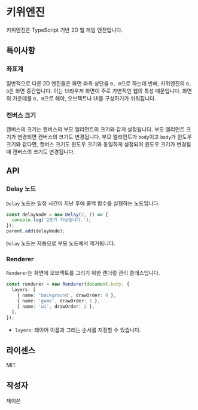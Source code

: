 # 키위엔진

키위엔진은 TypeScript 기반 2D 웹 게임 엔진입니다.

## 특이사항

### 좌표계

일반적으로 다른 2D 엔진들은 화면 좌측 상단을 `0, 0`으로 하는데 반해, 키위엔진의 `0, 0`은 화면 중간입니다. 이는 브라우저 화면이 주로 가변적인 웹의 특성 때문입니다. 화면의 가운데를 `0, 0`으로 해야, 오브젝트나 UI를 구성하기가 쉬워집니다.

### 캔버스 크기

캔버스의 크기는 캔버스의 부모 엘리먼트의 크기와 같게 설정됩니다. 부모 엘리먼트 크기가 변경되면 캔버스의 크기도 변경됩니다. 부모 엘리먼트가 `body`이고 `body`가 윈도우 크기와 같다면, 캔버스 크기도 윈도우 크기와 동일하게 설정되며 윈도우 크기가 변경될 때 캔버스의 크기도 변경됩니다.

## API

### Delay 노드

`Delay` 노드는 일정 시간이 지난 후에 콜백 함수를 실행하는 노드입니다.

```typescript
const delayNode = new Delay(2, () => {
  console.log('2초가 지났습니다.');
});
parent.add(delayNode);
```

`Delay` 노드는 자동으로 부모 노드에서 제거됩니다.

### Renderer

`Renderer`는 화면에 오브젝트를 그리기 위한 렌더링 관리 클래스입니다.

```typescript
const renderer = new Renderer(document.body, {
  layers: [
    { name: 'background', drawOrder: 0 },
    { name: 'game', drawOrder: 1 },
    { name: 'ui', drawOrder: 2 },
  ],
});
```

* `layers`: 레이어 이름과 그리는 순서를 지정할 수 있습니다.

## 라이센스

MIT

## 작성자

제이쓴
